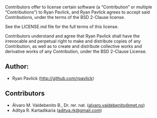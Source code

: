 Contributors offer to license certain software (a “Contribution” or multiple
“Contributions”) to Ryan Pavlick, and Ryan Pavlick agrees to accept said Contributions,
under the terms of the BSD 2-Clause license.  

See the LICENSE.md file for the full terms of this license.

Contributors understand and agree that Ryan Pavlick shall have the irrevocable and perpetual right to make
and distribute copies of any Contribution, as well as to create and distribute collective works and
derivative works of any Contribution, under the BSD 2-Clause License.

## Author: ##
- Ryan Pavlick (<http://github.com/rpavlick>)

## Contributors ##
- Álvaro M. Valdebenito B., Dr. rer. nat. (<alvaro.valdebenito@met.no>)
- Aditya R. Kartadikaria (<aditya.rk@gmail.com>)
